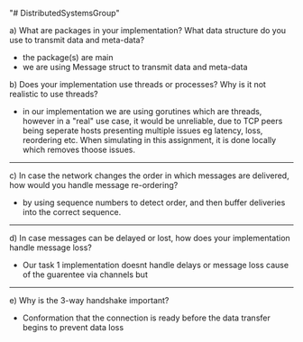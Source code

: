 "# DistributedSystemsGroup" 


a) What are packages in your implementation? What data structure do you use to transmit data and meta-data?
 - the package(s) are main
 - we are using Message struct to transmit data and meta-data

b) Does your implementation use threads or processes? Why is it not realistic to use threads?

- in our implementation we are using gorutines which are threads, however in a "real" use case, it would be unreliable, due to TCP peers being seperate hosts presenting multiple issues eg latency, loss, reordering etc. When simulating in this assignment, it is done locally which removes thoose issues.


------------------------------------------------
c) In case the network changes the order in which messages are delivered, how would you handle message re-ordering?
- by using sequence numbers to detect order, and then buffer deliveries into the correct sequence.

------------------------------------------
d) In case messages can be delayed or lost, how does your implementation handle message loss?

- Our task 1 implementation doesnt handle delays or message loss cause of the guarentee via channels but 
-------------------------------------------

e) Why is the 3-way handshake important?

- Conformation that the connection is ready before the data transfer begins to prevent data loss
